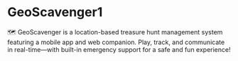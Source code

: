 # GeoScavenger1
🗺️ GeoScavenger is a location-based treasure hunt management system featuring a mobile app and web companion. Play, track, and communicate in real-time—with built-in emergency support for a safe and fun experience!

